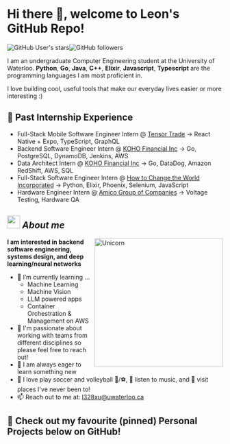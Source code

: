 # Hi there 👋, welcome to Leon's GitHub Repo! 
<img alt="GitHub User's stars" src="https://img.shields.io/github/stars/LeonXu03"><img alt="GitHub followers" src="https://img.shields.io/github/followers/LeonXu03">

I am an undergraduate Computer Engineering student at the University of Waterloo. **Python**, **Go**, **Java**, **C++**, **Elixir**, **Javascript**, **Typescript** are the programming languages I am most proficient in. 

I love building cool, useful tools that make our everyday lives easier or more interesting :) 

## **💪 Past Internship Experience**
- Full-Stack Mobile Software Engineer Intern @ [Tensor Trade](https://www.tensor.trade/) -> React Native + Expo, TypeScript, GraphQL
- Backend Software Engineer Intern @ [KOHO Financial Inc](https://www.linkedin.com/company/koho/posts/?feedView=all) -> Go, PostgreSQL, DynamoDB, Jenkins, AWS
- Data Architect Intern @ [KOHO Financial Inc](https://www.linkedin.com/company/koho/posts/?feedView=all) -> Go, DataDog, Amazon RedShift, AWS, SQL
- Full-Stack Software Engineer Intern @ [How to Change the World Incorporated](https://www.linkedin.com/company/howtochangetheworld/posts/?feedView=all) -> Python, Elixir, Phoenix, Selenium, JavaScript
- Hardware Engineer Intern @ [Amico Group of Companies](https://www.linkedin.com/company/amico-corporation/) -> Voltage Testing, Hardware QA

## <img src="https://media.giphy.com/media/ObNTw8Uzwy6KQ/giphy.gif" width="30px">&nbsp;***About me***

<img align="right" width=300px alt="Unicorn" src="https://c.tenor.com/GN73MKBawZYAAAAi/busy-cute.gif" />

 **I am interested in backend software engineering, systems design, and deep learning/neural networks**
- 🌱 I’m currently learning ...
  - Machine Learning
  - Machine Vision
  - LLM powered apps
  - Container Orchestration & Management on AWS
- 👯 I'm passionate about working with teams from different disciplines so please feel free to reach out!
- 🧠 I am always eager to learn something new
- 📖 I love play soccer and volleyball 🏐/⚽, 🎵 listen to music, and 🌴 visit places I've never been to!
- 📫 Reach out to me at: <a href="l328xu@uwaterloo.ca">l328xu@uwaterloo.ca</a>

## **👀 Check out my favourite (pinned) Personal Projects below on GitHub!**

